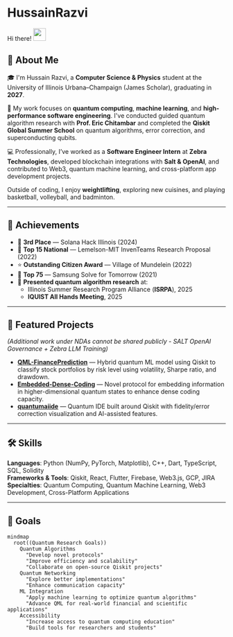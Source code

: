 # HussainRazvi  
Hi there! <img src="https://media.giphy.com/media/hvRJCLFzcasrR4ia7z/giphy.gif" width="29px" height="29px">  

## 🚀 About Me  
🎓 I'm Hussain Razvi, a **Computer Science & Physics** student at the University of Illinois Urbana–Champaign (James Scholar), graduating in **2027**.  

🔬 My work focuses on **quantum computing**, **machine learning**, and **high-performance software engineering**. I've conducted guided quantum algorithm research with **Prof. Eric Chitambar** and completed the **Qiskit Global Summer School** on quantum algorithms, error correction, and superconducting qubits.  

💻 Professionally, I’ve worked as a **Software Engineer Intern** at **Zebra Technologies**, developed blockchain integrations with **Salt & OpenAI**, and contributed to Web3, quantum machine learning, and cross-platform app development projects.  

Outside of coding, I enjoy **weightlifting**, exploring new cuisines, and playing basketball, volleyball, and badminton.  

---

## 🏅 Achievements  
- 🥇 **3rd Place** — Solana Hack Illinois (2024)  
- 🥇 **Top 15 National** — Lemelson-MIT InvenTeams Research Proposal (2022)  
- ⭐ **Outstanding Citizen Award** — Village of Mundelein (2022)  
- 🥇 **Top 75** — Samsung Solve for Tomorrow (2021)  
- 📢 **Presented quantum algorithm research** at:  
  - Illinois Summer Research Program Alliance (**ISRPA**), 2025  
  - **IQUIST All Hands Meeting**, 2025  

---

## 📌 Featured Projects  
*(Additional work under NDAs cannot be shared publicly - SALT OpenAI Governance + Zebra LLM Training)*  

- **[QML-FinancePrediction](https://github.com/HusssainR/QML-FinancePrediction)** — Hybrid quantum ML model using Qiskit to classify stock portfolios by risk level using volatility, Sharpe ratio, and drawdown.  
- **[Embedded-Dense-Coding](https://github.com/HusssainR/Embedded-Dense-Coding)** — Novel protocol for embedding information in higher-dimensional quantum states to enhance dense coding capacity.  
- **[quantumaiide](https://github.com/HusssainR/quantumaiide)** — Quantum IDE built around Qiskit with fidelity/error correction visualization and AI-assisted features.  

---

## 🛠 Skills  
**Languages**: Python (NumPy, PyTorch, Matplotlib), C++, Dart, TypeScript, SQL, Solidity  
**Frameworks & Tools**: Qiskit, React, Flutter, Firebase, Web3.js, GCP, JIRA  
**Specialties**: Quantum Computing, Quantum Machine Learning, Web3 Development, Cross-Platform Applications  

---

## 🎯 Goals  
```mermaid
mindmap
  root((Quantum Research Goals))
    Quantum Algorithms
      "Develop novel protocols"
      "Improve efficiency and scalability"
      "Collaborate on open-source Qiskit projects"
    Quantum Networking
      "Explore better implementations"
      "Enhance communication capacity"
    ML Integration
      "Apply machine learning to optimize quantum algorithms"
      "Advance QML for real-world financial and scientific applications"
    Accessibility
      "Increase access to quantum computing education"
      "Build tools for researchers and students"
